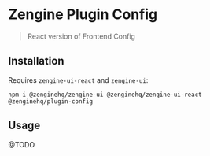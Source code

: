 # Zengine Plugin Config

> React version of Frontend Config

## Installation

Requires `zengine-ui-react` and `zengine-ui`:

```
npm i @zenginehq/zengine-ui @zenginehq/zengine-ui-react @zenginehq/plugin-config
```

## Usage

@TODO
